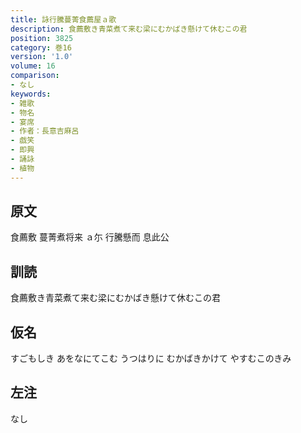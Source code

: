 ```yaml
---
title: 詠行騰蔓菁食薦屋ａ歌
description: 食薦敷き青菜煮て来む梁にむかばき懸けて休むこの君
position: 3825
category: 巻16
version: '1.0'
volume: 16
comparison:
- なし
keywords:
- 雑歌
- 物名
- 宴席
- 作者：長意吉麻呂
- 戯笑
- 即興
- 誦詠
- 植物
---
```


## 原文

食薦敷 蔓菁煮将来 ａ尓 行騰懸而 息此公

## 訓読

食薦敷き青菜煮て来む梁にむかばき懸けて休むこの君

## 仮名

すごもしき あをなにてこむ うつはりに むかばきかけて やすむこのきみ

## 左注

なし
